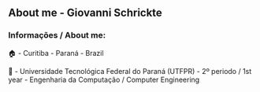 ## About me - Giovanni Schrickte

### Informações / About me: 
🏠 - Curitiba - Paraná - Brazil

🏫 - Universidade Tecnológica Federal do Paraná (UTFPR) - 2º periodo / 1st year
    - Engenharia da Computação / Computer Engineering

